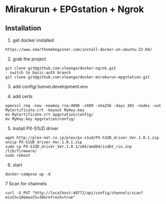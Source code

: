# Mirakurun + EPGstation + Ngrok

## Installation

1. get docker installed

```
https://www.smarthomebeginner.com/install-docker-on-ubuntu-22-04/
```

2. grab the project

```
git clone git@github.com:vleango/docker-ngrok.git
- switch to basic-auth branch
git clone git@github.com:vleango/docker-mirakurun-epgstation.git
```

3. add config/.tunnel.development.env

4. add certs
```
openssl req -new -newkey rsa:4096 -x509 -sha256 -days 365 -nodes -out MyCertificate.crt -keyout MyKey.key
mv MyCertificate.crt epgstation/config/
mv MyKey.key epgstation/config/
```

5. Install PX-S1UD driver
```
wget http://plex-net.co.jp/plex/px-s1ud/PX-S1UD_driver_Ver.1.0.1.zip
unzip PX-S1UD_driver_Ver.1.0.1.zip
sudo cp PX-S1UD_driver_Ver.1.0.1/x64/amd64/isdbt_rio.inp /lib/firmware/
sudo reboot
```

6. start
```
docker-compose up -d
```

7 Scan for channels
```
curl -X PUT "http://localhost:40772/api/config/channels/scan?minCh=10&maxCh=30&refresh=true"
```

